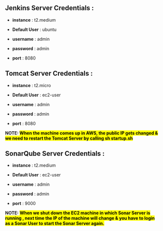 

## Jenkins Server Credentials :

  * __instance__ : t2.medium 
  
  * __Default User__ : ubuntu 

  * __username__ : admin

  * __password__ : admin

  * __port__ : 8080

##  Tomcat Server Credentials :

 * __instance__ : t2.micro
  
  * __Default User__ : ec2-user

  * __username__ : admin

  * __password__ : admin

  * __port__ : 8080

__NOTE: <mark> When the machine comes up in AWS, the public IP gets changed & we need to restart the Tomcat Server by calling sh startup.sh__

## SonarQube Server Credentials :

 * __instance__ : t2.medium
  
  * __Default User__ : ec2-user

  * __username__ : admin

  * __password__ : admin

  * __port__ : 9000

__NOTE:__ <mark>__When we shut down the EC2 machine in which Sonar Server is running , next time the IP of the machine will change & you have to login as a Sonar User to start the Sonar Server again.__</mark>
